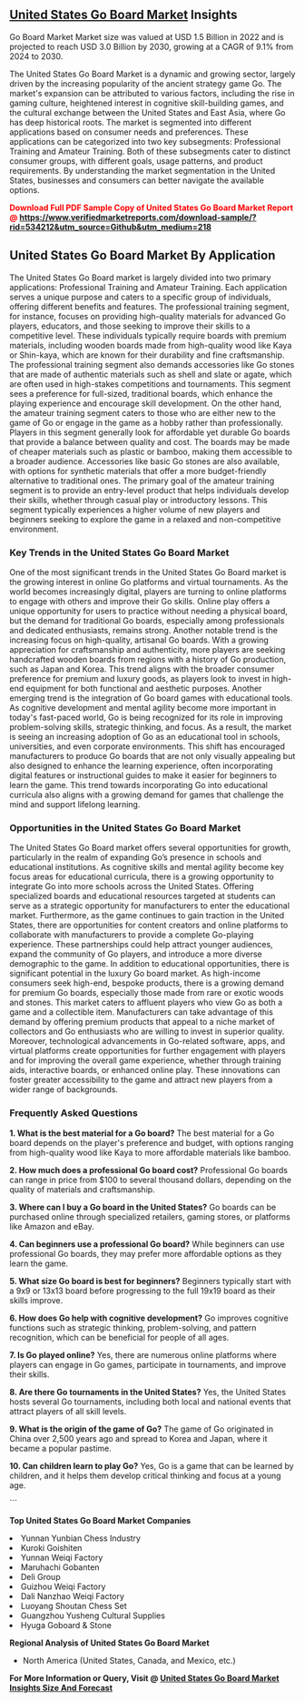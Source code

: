<h2><a href="https://www.verifiedmarketreports.com/download-sample/?rid=534212&amp;utm_source=Github&amp;utm_medium=218" target="_blank">United States Go Board Market</a> Insights</h2><p>Go Board Market Market size was valued at USD 1.5 Billion in 2022 and is projected to reach USD 3.0 Billion by 2030, growing at a CAGR of 9.1% from 2024 to 2030.</p><p> <p>The United States Go Board Market is a dynamic and growing sector, largely driven by the increasing popularity of the ancient strategy game Go. The market's expansion can be attributed to various factors, including the rise in gaming culture, heightened interest in cognitive skill-building games, and the cultural exchange between the United States and East Asia, where Go has deep historical roots. The market is segmented into different applications based on consumer needs and preferences. These applications can be categorized into two key subsegments: Professional Training and Amateur Training. Both of these subsegments cater to distinct consumer groups, with different goals, usage patterns, and product requirements. By understanding the market segmentation in the United States, businesses and consumers can better navigate the available options. <strong><p><span class=""><span style="color: #ff0000;"><strong>Download Full PDF Sample Copy of United States Go Board Market Report</strong> @ </span><a href="https://www.verifiedmarketreports.com/download-sample/?rid=534212&amp;utm_source=Github&amp;utm_medium=218" target="_blank">https://www.verifiedmarketreports.com/download-sample/?rid=534212&amp;utm_source=Github&amp;utm_medium=218</a></span></p></strong></p> <h2>United States Go Board Market By Application</h2> <p>The United States Go Board market is largely divided into two primary applications: Professional Training and Amateur Training. Each application serves a unique purpose and caters to a specific group of individuals, offering different benefits and features. The professional training segment, for instance, focuses on providing high-quality materials for advanced Go players, educators, and those seeking to improve their skills to a competitive level. These individuals typically require boards with premium materials, including wooden boards made from high-quality wood like Kaya or Shin-kaya, which are known for their durability and fine craftsmanship. The professional training segment also demands accessories like Go stones that are made of authentic materials such as shell and slate or agate, which are often used in high-stakes competitions and tournaments. This segment sees a preference for full-sized, traditional boards, which enhance the playing experience and encourage skill development. On the other hand, the amateur training segment caters to those who are either new to the game of Go or engage in the game as a hobby rather than professionally. Players in this segment generally look for affordable yet durable Go boards that provide a balance between quality and cost. The boards may be made of cheaper materials such as plastic or bamboo, making them accessible to a broader audience. Accessories like basic Go stones are also available, with options for synthetic materials that offer a more budget-friendly alternative to traditional ones. The primary goal of the amateur training segment is to provide an entry-level product that helps individuals develop their skills, whether through casual play or introductory lessons. This segment typically experiences a higher volume of new players and beginners seeking to explore the game in a relaxed and non-competitive environment. <h3>Key Trends in the United States Go Board Market</h3> <p>One of the most significant trends in the United States Go Board market is the growing interest in online Go platforms and virtual tournaments. As the world becomes increasingly digital, players are turning to online platforms to engage with others and improve their Go skills. Online play offers a unique opportunity for users to practice without needing a physical board, but the demand for traditional Go boards, especially among professionals and dedicated enthusiasts, remains strong. Another notable trend is the increasing focus on high-quality, artisanal Go boards. With a growing appreciation for craftsmanship and authenticity, more players are seeking handcrafted wooden boards from regions with a history of Go production, such as Japan and Korea. This trend aligns with the broader consumer preference for premium and luxury goods, as players look to invest in high-end equipment for both functional and aesthetic purposes. Another emerging trend is the integration of Go board games with educational tools. As cognitive development and mental agility become more important in today's fast-paced world, Go is being recognized for its role in improving problem-solving skills, strategic thinking, and focus. As a result, the market is seeing an increasing adoption of Go as an educational tool in schools, universities, and even corporate environments. This shift has encouraged manufacturers to produce Go boards that are not only visually appealing but also designed to enhance the learning experience, often incorporating digital features or instructional guides to make it easier for beginners to learn the game. This trend towards incorporating Go into educational curricula also aligns with a growing demand for games that challenge the mind and support lifelong learning. <h3>Opportunities in the United States Go Board Market</h3> <p>The United States Go Board market offers several opportunities for growth, particularly in the realm of expanding Go’s presence in schools and educational institutions. As cognitive skills and mental agility become key focus areas for educational curricula, there is a growing opportunity to integrate Go into more schools across the United States. Offering specialized boards and educational resources targeted at students can serve as a strategic opportunity for manufacturers to enter the educational market. Furthermore, as the game continues to gain traction in the United States, there are opportunities for content creators and online platforms to collaborate with manufacturers to provide a complete Go-playing experience. These partnerships could help attract younger audiences, expand the community of Go players, and introduce a more diverse demographic to the game. In addition to educational opportunities, there is significant potential in the luxury Go board market. As high-income consumers seek high-end, bespoke products, there is a growing demand for premium Go boards, especially those made from rare or exotic woods and stones. This market caters to affluent players who view Go as both a game and a collectible item. Manufacturers can take advantage of this demand by offering premium products that appeal to a niche market of collectors and Go enthusiasts who are willing to invest in superior quality. Moreover, technological advancements in Go-related software, apps, and virtual platforms create opportunities for further engagement with players and for improving the overall game experience, whether through training aids, interactive boards, or enhanced online play. These innovations can foster greater accessibility to the game and attract new players from a wider range of backgrounds. <h3>Frequently Asked Questions</h3> <p><strong>1. What is the best material for a Go board?</strong> The best material for a Go board depends on the player's preference and budget, with options ranging from high-quality wood like Kaya to more affordable materials like bamboo.</p> <p><strong>2. How much does a professional Go board cost?</strong> Professional Go boards can range in price from $100 to several thousand dollars, depending on the quality of materials and craftsmanship.</p> <p><strong>3. Where can I buy a Go board in the United States?</strong> Go boards can be purchased online through specialized retailers, gaming stores, or platforms like Amazon and eBay.</p> <p><strong>4. Can beginners use a professional Go board?</strong> While beginners can use professional Go boards, they may prefer more affordable options as they learn the game.</p> <p><strong>5. What size Go board is best for beginners?</strong> Beginners typically start with a 9x9 or 13x13 board before progressing to the full 19x19 board as their skills improve.</p> <p><strong>6. How does Go help with cognitive development?</strong> Go improves cognitive functions such as strategic thinking, problem-solving, and pattern recognition, which can be beneficial for people of all ages.</p> <p><strong>7. Is Go played online?</strong> Yes, there are numerous online platforms where players can engage in Go games, participate in tournaments, and improve their skills.</p> <p><strong>8. Are there Go tournaments in the United States?</strong> Yes, the United States hosts several Go tournaments, including both local and national events that attract players of all skill levels.</p> <p><strong>9. What is the origin of the game of Go?</strong> The game of Go originated in China over 2,500 years ago and spread to Korea and Japan, where it became a popular pastime.</p> <p><strong>10. Can children learn to play Go?</strong> Yes, Go is a game that can be learned by children, and it helps them develop critical thinking and focus at a young age.</p> ```</p><p><strong>Top United States Go Board Market Companies</strong></p><div data-test-id=""><p><li>Yunnan Yunbian Chess Industry</li><li> Kuroki Goishiten</li><li> Yunnan Weiqi Factory</li><li> Maruhachi Gobanten</li><li> Deli Group</li><li> Guizhou Weiqi Factory</li><li> Dali Nanzhao Weiqi Factory</li><li> Luoyang Shoutan Chess Set</li><li> Guangzhou Yusheng Cultural Supplies</li><li> Hyuga Goboard & Stone</li></p><div><strong>Regional Analysis of&nbsp;United States Go Board Market</strong></div><ul><li dir="ltr"><p dir="ltr">North America&nbsp;(United States, Canada, and Mexico, etc.)</p></li></ul><p><strong>For More Information or Query, Visit @&nbsp;</strong><strong><a href="https://www.verifiedmarketreports.com/product/go-board-market/?utm_source=Github&amp;utm_medium=218" target="_blank">United States Go Board Market Insights Size And Forecast</a></strong></p></div>
